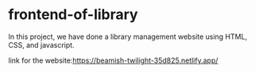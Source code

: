 # frontend-of-library
In this project, we have done a library  management website using HTML, CSS, and javascript.  

link for the website:https://beamish-twilight-35d825.netlify.app/





